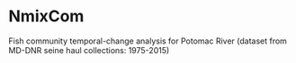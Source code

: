 # NmixCom
Fish community temporal-change analysis for Potomac River (dataset from MD-DNR seine haul collections: 1975-2015)
